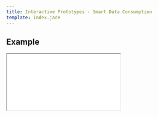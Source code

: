 ```yaml
---
title: Interactive Prototypes - Smart Data Consumption
template: index.jade
---
```


## Example

<iframe class="prototype prototype-fxos" src="prototypes/index.html"></iframe>
